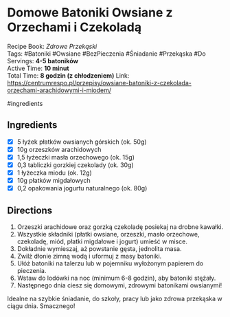 # Domowe  Batoniki Owsiane z Orzechami i Czekoladą

Recipe Book: _Zdrowe Przekąski_  
Tags: #Batoniki #Owsiane #BezPieczenia #Śniadanie #Przekąska  #Do
Servings: **4-5 batoników**  
Active Time: **10 minut**  
Total Time: **8 godzin (z chłodzeniem)**
Link: https://centrumrespo.pl/przepisy/owsiane-batoniki-z-czekolada-orzechami-arachidowymi-i-miodem/

#ingredients
## Ingredients
- [x]  5 łyżek płatków owsianych górskich (ok. 50g)
- [x]  10g orzeszków arachidowych
- [x]  1,5 łyżeczki masła orzechowego (ok. 15g)
- [x]  0,3 tabliczki gorzkiej czekolady (ok. 30g)
- [x]  1 łyżeczka miodu (ok. 12g)
- [x]  10g płatków migdałowych
- [x]  0,2 opakowania jogurtu naturalnego (ok. 80g)

## Directions

1. Orzeszki arachidowe oraz gorzką czekoladę posiekaj na drobne kawałki.
2. Wszystkie składniki (płatki owsiane, orzeszki, masło orzechowe, czekoladę, miód, płatki migdałowe i jogurt) umieść w misce.
3. Dokładnie wymieszaj, aż powstanie gęsta, jednolita masa.
4. Zwilż dłonie zimną wodą i uformuj z masy batoniki.
5. Ułóż batoniki na talerzu lub w pojemniku wyłożonym papierem do pieczenia.
6. Wstaw do lodówki na noc (minimum 6-8 godzin), aby batoniki stężały.
7. Następnego dnia ciesz się domowymi, zdrowymi batonikami owsianymi!

Idealne na szybkie śniadanie, do szkoły, pracy lub jako zdrowa przekąska w ciągu dnia. Smacznego!
